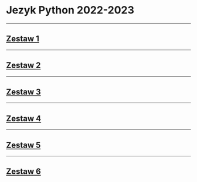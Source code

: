 # Jezyk Python 2022-2023

---

## [Zestaw 1](Zestaw%2001/)

---

## [Zestaw 2](Zestaw%2002/)

---

## [Zestaw 3](Zestaw%2003/)

---

## [Zestaw 4](Zestaw%2004/)

---

## [Zestaw 5](Zestaw%2005/)

---

## [Zestaw 6](Zestaw%2006/)
